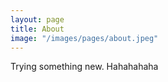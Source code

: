 ```yaml
---
layout: page
title: About
image: "/images/pages/about.jpeg"
---
```


<!-- This is the base Jekyll theme. You can find out more info about customizing your Jekyll theme, as well as basic Jekyll usage documentation at [jekyllrb.com](http://jekyllrb.com/) -->

Trying something new. Hahahahaha
